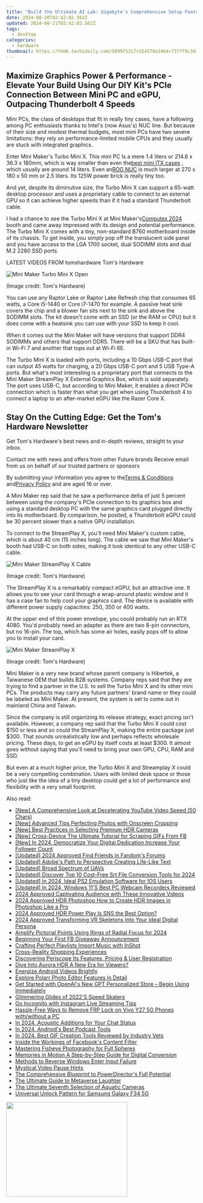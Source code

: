 ```yaml
---
title: "Build the Ultimate AI Lab: Gigabyte's Comprehensive Setup Featuring Branded Motherboards, Cutting-Edge GPUs, Fast Storage & Power Units + Tailored AI Training Programs"
date: 2024-08-20T02:42:02.562Z
updated: 2024-08-21T02:42:02.562Z
tags:
  - desktop
categories:
  - hardware
thumbnail: https://thmb.techidaily.com/589975317cd54578e2464cf37ff9c3436a24bffda2b797c9a9ae1ed0b5abaff9.jpg
---
```


## Maximize Graphics Power & Performance - Elevate Your Build Using Our DIY Kit's PCIe Connection Between Mini PC and eGPU, Outpacing Thunderbolt 4 Speeds

Mini PCs, the class of desktops that fit in really tiny cases, have a following among PC enthusiasts thanks to Intel's (now Asus's) NUC line. But because of their size and modest thermal budgets, most mini PCs have two severe limitations: they rely on performance-limited mobile CPUs and they usually are stuck with integrated graphics.

 Enter Mini Maker's Turbo Mini X. This mini PC Is a mere 1.4 liters or 214.6 x 36.3 x 180mm, which is way smaller than even the[best mini ITX cases](https://www.tomshardware.com/best-picks/best-mini-itx-pc-cases) , which usually are around 14 liters. Even an[ROG NUC](https://www.tomshardware.com/desktops/mini-pcs/asus-rog-nuc-has-a-dollar1629-starting-price) is much larger at 270 x 180 x 50 mm or 2.5 liters. Its 125W power brick is really tiny too.

 And yet, despite its diminutive size, the Turbo Mini X can support a 65-watt desktop processor and uses a proprietary cable to connect to an external GPU so it can achieve higher speeds than if it had a standard Thunderbolt cable.

 I had a chance to see the Turbo Mini X at Mini Maker's[Computex 2024](https://www.tomshardware.com/tag/computex) booth and came away impressed with its design and potential performance. The Turbo Mini X comes with a tiny, non-standard B760 motherboard inside of its chassis. To get inside, you simply pop off the translucent side panel and you have access to the LGA 1700 socket, dual SODIMM slots and dual M.2 2280 SSD ports.

 LATEST VIDEOS FROM tomshardware Tom's Hardware

![Mini Maker Turbo Mini X Open](https://cdn.mos.cms.futurecdn.net/6Lgg2ep6349kAWRyprQDe3-320-80.jpg)

 (Image credit: Tom's Hardware)

 You can use any Raptor Lake or Raptor Lake Refresh chip that consumes 65 watts, a Core i5-1440 or Core i7-1470 for example. A passive heat sink covers the chip and a blower fan sits next to the sink and above the SODIMM slots. The kit doesn't come with an SSD (or the RAM or CPU) but it does come with a heatsink you can use with your SSD to keep it cool.

 When it comes out the Mini Maker will have versions that support DDR4 SODIMMs and others that support DDR5\. There will be a SKU that has built-in Wi-Fi 7 and another that tops out at Wi-Fi 6E.

 The Turbo Mini X is loaded with ports, including a 10 Gbps USB-C port that can output 45 watts for charging, a 20 Gbps USB-C port and 5 USB Type-A ports. But what's most interesting is a proprietary port that connects to the Mini Maker StreamPlay X External Graphics Box, which is sold separately. The port uses USB-C, but according to Mini Maker, it enables a direct PCIe connection which is faster than what you get when using Thunderbolt 4 to connect a laptop to an after-market eGPU like the Razer Core X.

## Stay On the Cutting Edge: Get the Tom's Hardware Newsletter

 Get Tom's Hardware's best news and in-depth reviews, straight to your inbox.

 Contact me with news and offers from other Future brands  Receive email from us on behalf of our trusted partners or sponsors

 By submitting your information you agree to the[Terms & Conditions](https://futureplc.com/terms-conditions/) and[Privacy Policy](https://futureplc.com/privacy-policy/) and are aged 16 or over.

 A Mini Maker rep said that he saw a performance delta of just 5 percent between using the company's PCIe connection to its graphics box and using a standard desktop PC with the same graphics card plugged directly into its motherboard. By comparison, he posited, a Thunderbolt eGPU could be 30 percent slower than a native GPU installation.

 To connect to the StreamPlay X, you'll need Mini Maker's custom cable, which is about 40 cm (15 inches long). The cable we saw that Mini Maker's booth had USB-C on both sides, making it look identical to any other USB-C cable.

![Mini Maker StreamPlay X Cable](https://cdn.mos.cms.futurecdn.net/7PWKa2qagFoGCQJ7GH9t5H-320-80.jpg)

 (Image credit: Tom's Hardware)

 The StreamPlay X is a remarkably compact eGPU, but an attractive one. It allows you to see your card through a wrap-around plastic window and it has a case fan to help cool your graphics card. The device is available with different power supply capacities: 250, 350 or 400 watts.

 At the upper end of this power envelope, you could probably run an RTX 4080\. You'd probably need an adapter as there are two 8-pin connectors, but no 16-pin. The top, which has some air holes, easily pops off to allow you to install your card.

![Mini Maker StreamPlay X](https://cdn.mos.cms.futurecdn.net/bofwgvfDKpeYqVAheTShC9-320-80.jpg)

 (Image credit: Tom's Hardware)

 Mini Maker is a very new brand whose parent company is Hibertek, a Taiwanese OEM that builds B2B systems. Company reps said that they are trying to find a partner in the U.S. to sell the Turbo Mini X and its other mini PCs. The products may carry any future partners' brand name or they could be labeled as Mini Maker. At present, the system is set to come out in mainland China and Taiwan.

 Since the company is still organizing its release strategy, exact pricing isn't available. However, a company rep said that the Turbo Mini X could cost $150 or less and so could the StreamPlay X, making the entire package just $300\. That sounds unrealistically low and perhaps reflects wholesale pricing. These days, to get an eGPU by itself costs at least $300\. It almost goes without saying that you'll need to bring your own GPU, CPU, RAM and SSD.

 But even at a much higher price, the Turbo Mini X and Streamplay X could be a very compelling combination. Users with limited desk space or those who just like the idea of a tiny desktop could get a lot of performance and flexibility with a very small footprint.


<ins class="adsbygoogle"
     style="display:block"
     data-ad-format="autorelaxed"
     data-ad-client="ca-pub-7571918770474297"
     data-ad-slot="1223367746"></ins>



<ins class="adsbygoogle"
     style="display:block"
     data-ad-client="ca-pub-7571918770474297"
     data-ad-slot="8358498916"
     data-ad-format="auto"
     data-full-width-responsive="true"></ins>

<span class="atpl-alsoreadstyle">Also read:</span>
<div><ul>
<li><a href="https://youtube-data.techidaily.com/-comprehensive-look-at-decelerating-youtube-video-speed-50-chars/"><u>[New] A Comprehensive Look at Decelerating YouTube Video Speed (50 Chars)</u></a></li>
<li><a href="https://extra-information.techidaily.com/new-advanced-tips-perfecting-photos-with-onscreen-cropping/"><u>[New] Advanced Tips  Perfecting Photos with Onscreen Cropping</u></a></li>
<li><a href="https://extra-information.techidaily.com/new-best-practices-in-selecting-premium-hdr-cameras/"><u>[New] Best Practices in Selecting Premium HDR Cameras</u></a></li>
<li><a href="https://facebook-video-recording.techidaily.com/new-cross-device-the-ultimate-tutorial-for-scraping-gifs-from-fb/"><u>[New] Cross-Device  The Ultimate Tutorial for Scraping GIFs From FB</u></a></li>
<li><a href="https://facebook-clips.techidaily.com/new-in-2024-democratize-your-digital-dedication-increase-your-follower-count/"><u>[New] In 2024, Democratize Your Digital Dedication  Increase Your Follower Count</u></a></li>
<li><a href="https://eaxpv-info.techidaily.com/updated-2024-approved-find-friends-in-fandoms-forums/"><u>[Updated] 2024 Approved  Find Friends in Fandom's Forums</u></a></li>
<li><a href="https://extra-information.techidaily.com/updated-adobes-path-to-perspective-creating-life-like-text/"><u>[Updated] Adobe's Path to Perspective  Creating Life-Like Text</u></a></li>
<li><a href="https://extra-information.techidaily.com/updated-broad-spectrum-of-uavs/"><u>[Updated] Broad Spectrum of UAVs</u></a></li>
<li><a href="https://article-helps.techidaily.com/updated-discover-top-10-cost-free-srt-file-conversion-tools-for-2024/"><u>[Updated] Discover Top 10 Cost-Free Srt File Conversion Tools for 2024</u></a></li>
<li><a href="https://screen-video-capture.techidaily.com/updated-in-2024-ideal-ps2-emulation-software-for-ios-users/"><u>[Updated] In 2024, Ideal PS2 Emulation Software for IOS Users</u></a></li>
<li><a href="https://screen-activity-recording.techidaily.com/updated-in-2024-windows-11s-best-pc-webcam-recorders-reviewed/"><u>[Updated] In 2024, Windows 11'S Best PC Webcam Recorders Reviewed</u></a></li>
<li><a href="https://extra-information.techidaily.com/2024-approved-captivating-audience-with-these-innovative-videos/"><u>2024 Approved  Captivating Audience with These Innovative Videos</u></a></li>
<li><a href="https://extra-information.techidaily.com/2024-approved-hdr-photoshop-how-to-create-hdr-images-in-photoshop-like-a-pro/"><u>2024 Approved  HDR Photoshop  How to Create HDR Images in Photoshop Like a Pro</u></a></li>
<li><a href="https://some-techniques.techidaily.com/2024-approved-hdr-power-play-is-sns-the-best-option/"><u>2024 Approved  HDR Power Play  Is SNS the Best Option?</u></a></li>
<li><a href="https://article-posts.techidaily.com/2024-approved-transforming-vr-skeletons-into-your-ideal-digital-persona/"><u>2024 Approved  Transforming VR Skeletons Into Your Ideal Digital Persona</u></a></li>
<li><a href="https://extra-information.techidaily.com/amplify-pictorial-points-using-rings-of-radial-focus-for-2024/"><u>Amplify Pictorial Points Using Rings of Radial Focus for 2024</u></a></li>
<li><a href="https://extra-information.techidaily.com/beginning-your-first-fb-giveaway-announcement/"><u>Beginning Your First FB Giveaway Announcement</u></a></li>
<li><a href="https://extra-information.techidaily.com/crafting-perfect-playlists-import-music-with-inshot/"><u>Crafting Perfect Playlists  Import Music with InShot</u></a></li>
<li><a href="https://extra-information.techidaily.com/cross-reality-shopping-experiences/"><u>Cross-Reality Shopping Experiences</u></a></li>
<li><a href="https://extra-information.techidaily.com/discovering-periscope-its-features-pricing-and-user-registration/"><u>Discovering Periscope  Its Features, Pricing & User Registration</u></a></li>
<li><a href="https://extra-information.techidaily.com/dive-into-aurora-hdr-a-new-era-for-viewers/"><u>Dive Into Aurora HDR  A New Era for Viewers?</u></a></li>
<li><a href="https://extra-information.techidaily.com/energize-android-videos-brightly/"><u>Energize Android Videos Brightly</u></a></li>
<li><a href="https://extra-information.techidaily.com/explore-polarr-photo-editor-features-in-detail/"><u>Explore Polarr Photo Editor Features in Detail</u></a></li>
<li><a href="https://tech-revival.techidaily.com/get-started-with-openais-new-gpt-personalized-store-begin-using-immediately/"><u>Get Started with OpenAI's New GPT Personalized Store – Begin Using Immediately</u></a></li>
<li><a href="https://extra-information.techidaily.com/glimmering-glides-of-2022s-speed-skaters/"><u>Glimmering Glides of 2022'S Speed Skaters</u></a></li>
<li><a href="https://extra-information.techidaily.com/go-incognito-with-instagram-live-streaming-tips/"><u>Go Incognito with Instagram Live Streaming Tips</u></a></li>
<li><a href="https://bypass-frp.techidaily.com/hassle-free-ways-to-remove-frp-lock-on-vivo-y27-5g-phones-withwithout-a-pc-by-drfone-android/"><u>Hassle-Free Ways to Remove FRP Lock on Vivo Y27 5G Phones with/without a PC</u></a></li>
<li><a href="https://extra-information.techidaily.com/in-2024-acoustic-additions-for-your-chat-status/"><u>In 2024, Acoustic Additions for Your Chat Status</u></a></li>
<li><a href="https://extra-information.techidaily.com/in-2024-androids-best-podcast-tools/"><u>In 2024, Android's Best Podcast Tools</u></a></li>
<li><a href="https://youtube-clips.techidaily.com/in-2024-best-gif-creation-tools-reviewed-by-industry-vets/"><u>In 2024, Best GIF Creation Tools Reviewed by Industry Vets</u></a></li>
<li><a href="https://facebook.techidaily.com/inside-the-workings-of-facebooks-content-filter/"><u>Inside the Workings of Facebook's Content Filter</u></a></li>
<li><a href="https://extra-information.techidaily.com/mastering-fisheye-photography-for-full-spheres/"><u>Mastering Fisheye Photography for Full Spheres</u></a></li>
<li><a href="https://extra-information.techidaily.com/memories-in-motion-a-step-by-step-guide-for-digital-conversion/"><u>Memories in Motion  A Step-by-Step Guide for Digital Conversion</u></a></li>
<li><a href="https://windows11.techidaily.com/methods-to-reverse-windows-enter-input-failure/"><u>Methods to Reverse Windows Enter Input Failure</u></a></li>
<li><a href="https://extra-information.techidaily.com/mystical-video-pause-hints/"><u>Mystical Video Pause Hints</u></a></li>
<li><a href="https://extra-information.techidaily.com/the-comprehensive-blueprint-to-powerdirectors-full-potential/"><u>The Comprehensive Blueprint to PowerDirector's Full Potential</u></a></li>
<li><a href="https://extra-information.techidaily.com/the-ultimate-guide-to-metaverse-laughter/"><u>The Ultimate Guide to Metaverse Laughter</u></a></li>
<li><a href="https://extra-information.techidaily.com/the-ultimate-seventh-selection-of-aquatic-cameras/"><u>The Ultimate Seventh Selection of Aquatic Cameras</u></a></li>
<li><a href="https://android-unlock.techidaily.com/universal-unlock-pattern-for-samsung-galaxy-f34-5g-by-drfone-android/"><u>Universal Unlock Pattern for Samsung Galaxy F34 5G</u></a></li>
</ul></div>

<!-- affiliate ads begin -->
<a href="https://zonlipartnershipprogram.pxf.io/c/5597632/1821134/17882" target="_top" id="1821134"><img src="//a.impactradius-go.com/display-ad/17882-1821134" border="0" alt="" width="320" height="250"/></a><img height="0" width="0" src="https://imp.pxf.io/i/5597632/1821134/17882" style="position:absolute;visibility:hidden;" border="0" />
<!-- affiliate ads end -->
